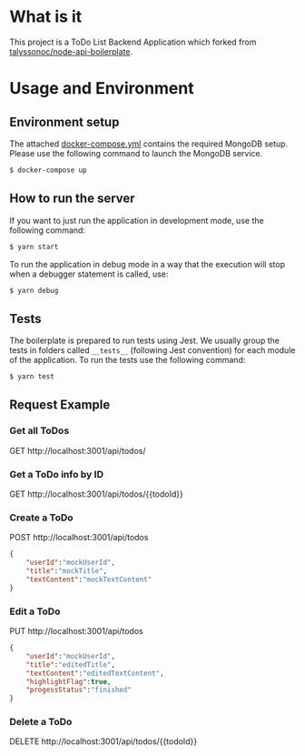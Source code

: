 # What is it

This project is a ToDo List Backend Application which forked from 
[talyssonoc/node-api-boilerplate](https://github.com/talyssonoc/node-api-boilerplate).

# Usage and Environment
## Environment setup
The attached [docker-compose.yml](./docker-compose.yml) contains the required MongoDB setup. Please use the following command to launch the MongoDB service.
```sh
$ docker-compose up
```
## How to run the server

If you want to just run the application in development mode, use the following command:

```sh
$ yarn start
```

To run the application in debug mode in a way that the execution will stop when a debugger statement is called, use:

```sh
$ yarn debug
```

## Tests

The boilerplate is prepared to run tests using Jest. We usually group the tests in folders called `__tests__` (following Jest convention) for each module of the application. To run the tests use the following command:

```sh
$ yarn test
```
## Request Example 

### Get all ToDos
GET http://localhost:3001/api/todos/

### Get a ToDo info by ID
GET http://localhost:3001/api/todos/{{todoId}}

### Create a ToDo
POST http://localhost:3001/api/todos
```json
{
    "userId":"mockUserId",
    "title":"mockTitle",
    "textContent":"mockTextContent"
}
```

### Edit a ToDo
PUT http://localhost:3001/api/todos
```json
{
    "userId":"mockUserId",
    "title":"editedTitle",
    "textContent":"editedTextContent",
    "highlightFlag":true,
    "progessStatus":"finished"
}
```

### Delete a ToDo 
DELETE http://localhost:3001/api/todos/{{todoId}}
